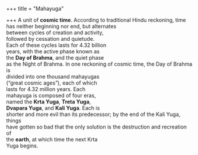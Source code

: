 +++
title = "Mahayuga"

+++
A unit of **cosmic time**. According to traditional Hindu reckoning, time has neither beginning nor end, but alternates  
between cycles of creation and activity,  
followed by cessation and quietude.  
Each of these cycles lasts for 4.32 billion  
years, with the active phase known as  
the **Day of Brahma**, and the quiet phase  
as the Night of Brahma. In one reckoning of cosmic time, the Day of Brahma is  
divided into one thousand mahayugas  
(“great cosmic ages”), each of which  
lasts for 4.32 million years. Each  
mahayuga is composed of four eras,  
named the **Krta Yuga**, **Treta Yuga**,  
**Dvapara Yuga**, and **Kali Yuga**. Each is  
shorter and more evil than its predecessor; by the end of the Kali Yuga, things  
have gotten so bad that the only solution is the destruction and recreation of  
the **earth**, at which time the next Krta  
Yuga begins.